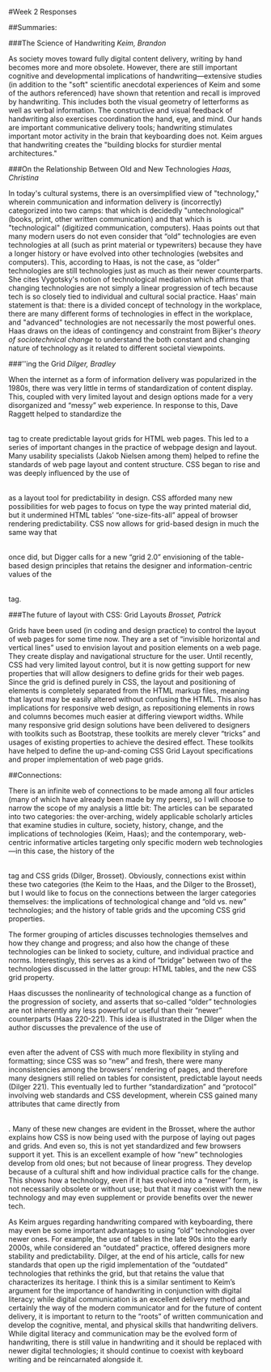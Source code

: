 #Week 2 Responses

##Summaries:

###The Science of Handwriting
*Keim, Brandon*

As society moves toward fully digital content delivery, writing by hand becomes more and more obsolete. However, there are still important cognitive and developmental implications of handwriting—extensive studies (in addition to the "soft" scientific anecdotal experiences of Keim and some of the authors referenced) have shown that retention and recall is improved by handwriting. This includes both the visual geometry of letterforms as well as verbal information. The constructive and visual feedback of handwriting also exercises coordination the hand, eye, and mind. Our hands are important communicative delivery tools; handwriting stimulates important motor activity in the brain that keyboarding does not. Keim argues that handwriting creates the "building blocks for sturdier mental architectures."

###On the Relationship Between Old and New Technologies
*Haas, Christina*

In today's cultural systems, there is an oversimplified view of "technology," wherein communication and information delivery is (incorrectly) categorized into two camps: that which is decidedly "untechnological" (books, print, other written communication) and that which is "technological" (digitized communication, computers). Haas points out that many modern users do not even consider that “old” technologies are even technologies at all (such as print material or typewriters) because they have a longer history or have evolved into other technologies (websites and computers). This, according to Haas, is not the case, as “older” technologies are still technologies just as much as their newer counterparts. She cites Vygotsky's notion of technological mediation which affirms that changing technologies are not simply a linear progression of tech because tech is so closely tied to individual and cultural social practice. Haas' main statement is that: there is a divided concept of technology in the workplace, there are many different forms of technologies in effect in the workplace, and "advanced" technologies are not necessarily the most powerful ones. Haas draws on the ideas of contingency and constraint from Bijker's *theory of sociotechnical change* to understand the both constant and changing nature of technology as it related to different societal viewpoints.

###'<table>'ing the Grid
*Dilger, Bradley*

When the internet as a form of information delivery was popularized in the 1980s, there was very little in terms of standardization of content display. This, coupled with very limited layout and design options made for a very disorganized and “messy” web experience. In response to this, Dave Raggett helped to standardize the <table> tag to create predictable layout grids for HTML web pages. This led to a series of important changes in the practice of webpage design and layout. Many usability specialists (Jakob Nielsen among them) helped to refine the standards of web page layout and content structure. CSS began to rise and was deeply influenced by the use of <table> as a layout tool for predictability in design. CSS afforded many new possibilities for web pages to focus on type the way printed material did, but it undermined HTML tables’ “one-size-fits-all” appeal of browser rendering predictability. CSS now allows for grid-based design in much the same way that <table> once did, but Digger calls for a new “grid 2.0” envisioning of the table-based design principles that retains the designer and information-centric values of the <table> tag.

###The future of layout with CSS: Grid Layouts
*Brosset, Patrick*

Grids have been used (in coding and design practice) to control the layout of web pages for some time now. They are a set of “invisible horizontal and vertical lines” used to envision layout and position elements on a web page. They create display and navigational structure for the user. Until recently, CSS had very limited layout control, but it is now getting support for new properties that will allow designers to define grids for their web pages. Since the grid is defined purely in CSS, the layout and positioning of elements is completely separated from the HTML markup files, meaning that layout may be easily altered without confusing the HTML. This also has implications for responsive web design, as repositioning elements in rows and columns becomes much easier at differing viewport widths. While many responsive grid design solutions have been delivered to designers with toolkits such as Bootstrap, these toolkits are merely clever “tricks” and usages of existing properties to achieve the desired effect. These toolkits have helped to define the up-and-coming CSS Grid Layout specifications and proper implementation of web page grids.

##Connections:

There is an infinite web of connections to be made among all four articles (many of which have already been made by my peers), so I will choose to narrow the scope of my analysis a little bit: The articles can be separated into two categories: the over-arching, widely applicable scholarly articles that examine studies in culture, society, history, change, and the implications of technologies (Keim, Haas); and the contemporary, web-centric informative articles targeting only specific modern web technologies—in this case, the history of the <table> tag and CSS grids (Dilger, Brosset). Obviously, connections exist within these two categories (the Keim to the Haas, and the Dilger to the Brosset), but I would like to focus on the connections between the larger categories themselves: the implications of technological change and “old vs. new” technologies; and the history of table grids and the upcoming CSS grid properties.

The former grouping of articles discusses technologies themselves and how they change and progress; and also how the change of these technologies can be linked to society, culture, and individual practice and norms. Interestingly, this serves as a kind of “bridge” between two of the technologies discussed in the latter group: HTML tables, and the new CSS grid property.

Haas discusses the nonlinearity of technological change as a function of the progression of society, and asserts that so-called “older” technologies are not inherently any less powerful or useful than their “newer” counterparts (Haas 220-221). This idea is illustrated in the Dilger when the author discusses the prevalence of the use of <table> even after the advent of CSS with much more flexibility in styling and formatting; since CSS was so “new” and fresh, there were many inconsistencies among the browsers’ rendering of pages, and therefore many designers still relied on tables for consistent, predictable layout needs (Dilger 221). This eventually led to further “standardization” and “protocol” involving web standards and CSS development, wherein CSS gained many attributes that came directly from <table>. Many of these new changes are evident in the Brosset, where the author explains how CSS is now being used with the purpose of laying out pages and grids. And even so, this is not yet standardized and few browsers support it yet. This is an excellent example of how “new” technologies develop from old ones; but not because of linear progress. They develop because of a cultural shift and how individual practice calls for the change. This shows how a technology, even if it has evolved into a “newer” form, is not necessarily obsolete or without use; but that it may coexist with the new technology and may even supplement or provide benefits over the newer tech.

As Keim argues regarding handwriting compared with keyboarding, there may even be some important advantages to using “old” technologies over newer ones. For example, the use of tables in the late 90s into the early 2000s, while considered an “outdated” practice, offered designers more stability and predictability. Dilger, at the end of his article, calls for new standards that open up the rigid implementation of the “outdated” technologies that rethinks the grid, but that retains the value that characterizes its heritage. I think this is a similar sentiment to Keim’s argument for the importance of handwriting in conjunction with digital literacy; while digital communication is an excellent delivery method and certainly the way of the modern communicator and for the future of content delivery, it is important to return to the “roots” of written communication and develop the cognitive, mental, and physical skills that handwriting delivers. While digital literacy and communication may be the evolved form of handwriting, there is still value in handwriting and it should be replaced with newer digital technologies; it should continue to coexist with keyboard writing and be reincarnated alongside it.